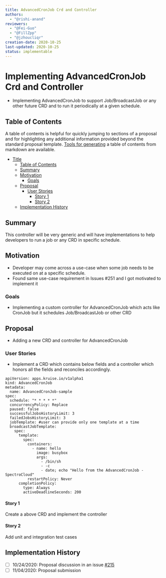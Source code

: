 ```yaml
---
title: AdvancedCronJob Crd and Controller
authors:
  - "@rishi-anand"
reviewers:
  - "@Fei-Guo"
  - "@FillZpp"
  - "@jzhoucliqr"
creation-date: 2020-10-25
last-updated: 2020-10-25
status: implementable
---
```


# Implementing AdvancedCronJob Crd and Controller
- Implementing AdvancedCronJob to support Job/BroadcastJob or any other future CRD and to run it periodically at a given schedule. 

## Table of Contents

A table of contents is helpful for quickly jumping to sections of a proposal and for highlighting
any additional information provided beyond the standard proposal template.
[Tools for generating](https://github.com/ekalinin/github-markdown-toc) a table of contents from markdown are available.

- [Title](#title)
  - [Table of Contents](#table-of-contents)
  - [Summary](#summary)
  - [Motivation](#motivation)
    - [Goals](#goals)
  - [Proposal](#proposal)
    - [User Stories](#user-stories)
      - [Story 1](#story-1)
      - [Story 2](#story-2)
  - [Implementation History](#implementation-history)

## Summary

This controller will be very generic and will have implementations to help developers to run a job or any CRD in specific schedule.

## Motivation

- Developer may come across a use-case when some job needs to be executed on at a specific schedule.
- Found same use-case requirement in Issues #251 and I got motivated to implement it

### Goals

- Implementing a custom controller for AdvancedCronJob which acts like CronJob but it schedules Job/BroadcastJob or other CRD

## Proposal

- Adding a new CRD and controller for AdvancedCronJob

### User Stories

- Implement a CRD which contains below fields and a controller which honors all the fields and reconciles accordingly.
```
apiVersion: apps.kruise.io/v1alpha1
kind: AdvancedCronJob
metadata:
  name: AdvancedCronJob-sample
spec:
  schedule: "* * * * *"
  concurrencyPolicy: Replace
  paused: false
  successfulJobsHistoryLimit: 3
  failedJobsHistoryLimit: 3
  jobTemplate: #user can provide only one template at a time
  broadcastJobTemplate:
    spec:
      template:
        spec:
          containers:
            - name: hello
              image: busybox
              args:
                - /bin/sh
                - -c
                - date; echo "Hello from the AdvancedCronJob - SpectroCloud"
          restartPolicy: Never
      completionPolicy:
        type: Always
        activeDeadlineSeconds: 200
```

#### Story 1
Create a above CRD and implement the controller

#### Story 2
Add unit and integration test cases

## Implementation History

- [ ] 10/24/2020: Proposal discussion in an issue <a href="https://github.com/openkruise/kruise/issues/215#issuecomment-715506813">#215</a>
- [ ] 11/04/2020: Proposal submission
